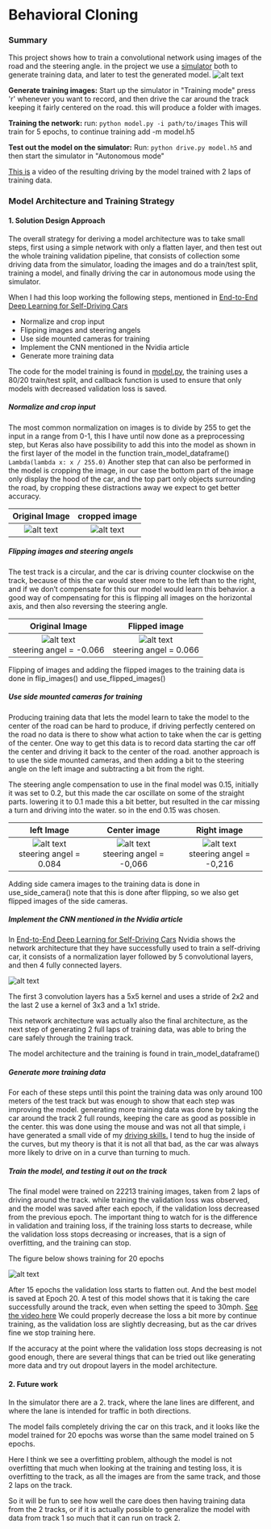 # **Behavioral Cloning** 

### Summary

This project shows how to train a convolutional network using images of the road and the steering angle. in the project we use a [simulator](https://github.com/udacity/self-driving-car-sim) both to generate training data, and later to test the generated model.
![alt text][image8]

__Generate training images:__
Start up the simulator in "Training mode" press 'r' whenever you want to record, and then drive the car around the track keeping it fairly centered on the road. this will produce a folder with images.

__Training the network:__
run: `python model.py -i path/to/images`
This will train for 5 epochs, to continue training add -m model.h5

__Test out the model on the simulator:__
Run: `python drive.py model.h5`
and then start the simulator in "Autonomous mode"

[This is](./output/run1.mp4) a video of the resulting driving by the model trained with 2 laps of training data.


[//]: # (Image References)

[image1]: ./images/center_2018_12_01_13_49_58_534.jpg "Center Image"
[image2]: ./images/flip_center_2018_12_01_13_49_58_534.jpg "Flip Center Image"
[image3]: ./images/cropped_center_2018_12_01_13_49_58_534.jpg "Cropped Image"
[image4]: ./images/left_2018_12_01_13_49_58_534.jpg "Left Image"
[image5]: ./images/right_2018_12_01_13_49_58_534.jpg "Right Image"
[image6]: ./images/cnn-architecture-624x890.png "CNN Architecture"
[image7]: ./images/loss_plot.png "Loss Plot"
[image8]: ./images/project_video.gif "project video"

### Model Architecture and Training Strategy

#### 1. Solution Design Approach

The overall strategy for deriving a model architecture was to take small steps, first using a simple network with only a flatten layer, and then test out the whole training validation pipeline, that consists of collection some driving data from the simulator, loading the images and do a train/test split, training a model, and finally driving the car in autonomous mode using the simulator.

When I had this loop working the following steps, mentioned in [End-to-End Deep Learning for Self-Driving Cars](https://devblogs.nvidia.com/deep-learning-self-driving-cars/)
- Normalize and crop input
- Flipping images and steering angels
- Use side mounted cameras for training
- Implement the CNN mentioned in the Nvidia article
- Generate more training data

The code for the model training is found in [model.py](./model.py), the training uses a 80/20 train/test split, and callback function is used to ensure that only models with decreased validation loss is saved.

##### Normalize and crop input
The most common normalization on images is to divide by 255 to get the input in a range from 0-1, this I have until now done as a preprocessing step, but Keras also have possibility to add this into the model as shown in the first layer of the model in the function train_model_dataframe() `Lambda(lambda x: x / 255.0)`
Another step that can also be performed in the model is cropping the image, in our case the bottom part of the image only display the hood of the car, and the top part only objects surrounding the road, by cropping these distractions away we expect to get better accuracy.

Original Image             |  cropped image
:-------------------------:|:-------------------------:
![alt text][image1] |  ![alt text][image3]

##### Flipping images and steering angels
The test track is a circular, and the car is driving counter clockwise on the track, because of this the car would steer more to the left than to the right, and if we don’t compensate for this our model would learn this behavior. a good way of compensating for this is flipping all images on the horizontal axis, and then also reversing the steering angle.

Original Image             |  Flipped image
:-------------------------:|:-------------------------:
![alt text][image1] <br> steering angel = -0.066 |  ![alt text][image2] <br> steering angel = 0.066

Flipping of images and adding the flipped images to the training data is done in flip_images() and use_flipped_images()

##### Use side mounted cameras for training
Producing training data that lets the model learn to take the model to the center of the road can be hard to produce, if driving perfectly centered on the road no data is there to show what action to take when the car is getting of the center. One way to get this data is to record data starting the car off the center and driving it back to the center of the road. another approach is to use the side mounted cameras, and then adding a bit to the steering angle on the left image and subtracting a bit from the right.

The steering angle compensation to use in the final model was 0.15, initially it was set to 0.2, but this made the car oscillate on some of the straight parts. lowering it to 0.1 made this a bit better, but resulted in the car missing a turn and driving into the water. so in the end 0.15 was chosen.

left Image             |  Center image|  Right image
:-------------------------:|:-------------------------:|:-------------------------:
![alt text][image4] <br> steering angel = 0.084 |  ![alt text][image1] <br> steering angel = -0,066|  ![alt text][image5] <br> steering angel = -0,216

Adding side camera images to the training data is done in use_side_camera() note that this is done after flipping, so we also get flipped images of the side cameras.

##### Implement the CNN mentioned in the Nvidia article
In [End-to-End Deep Learning for Self-Driving Cars](https://devblogs.nvidia.com/deep-learning-self-driving-cars/) Nvidia shows the network architecture that they have successfully used to train a self-driving car, it consists of a normalization layer followed by 5 convolutional layers, and then 4 fully connected layers.

![alt text][image6]

The first 3 convolution layers has a 5x5 kernel and uses a stride of 2x2 and the last 2 use a kernel of 3x3 and a 1x1 stride.

This network architecture was actually also the final architecture, as the next step of generating 2 full laps of training data, was able to bring the care safely through the training track.

The model architecture and the training is found in train_model_dataframe()

##### Generate more training data
For each of these steps until this point the training data was only around 100 meters of the test track but was enough to show that each step was improving the model.
generating more training data was done by taking the car around the track 2 full rounds, keeping the care as good as possible in the center. this was done using the mouse and was not all that simple, i have generated a small vide of my [driving skills.](./output/run0.mp4)
I tend to hug the inside of the curves, but my theory is that it is not all that bad, as the car was always more likely to drive on in a curve than turning to much.

##### Train the model, and testing it out on the track
The final model were trained on 22213 training images, taken from 2 laps of driving around the track.
while training the validation loss was observed, and the model was saved after each epoch, if the validation loss decreased from the previous epoch.
The important thing to watch for is the difference in validation and training loss, if the training loss starts to decrease, while the validation loss stops decreasing or increases, that is a sign of overfitting, and the training can stop.

The figure below shows training for 20 epochs

![alt text][image7]

After 15 epochs the validation loss starts to flatten out. And the best model is saved at Epoch 20.
A test of this model shows that it is taking the care successfully around the track, even when setting the speed to 30mph. [See the video here](./output/run1.mp4)
We could properly decrease the loss a bit more by continue training, as the validation loss are slightly decreasing, but as the car drives fine we stop training here.

If the accuracy at the point where the validation loss stops decreasing is not good enough, there are several things that can be tried out like generating more data and try out dropout layers in the model architecture.

#### 2. Future work
In the simulator there are a 2. track, where the lane lines are different, and where the lane is intended for traffic in both directions.

The model fails completely driving the car on this track, and it looks like the model trained for 20 epochs was worse than the same model trained on 5 epochs.

Here I think we see a overfitting problem, although the model is not overfitting that much when looking at the training and testing loss, it is overfitting to the track, as all the images are from the same track, and those 2 laps on the track.

So it will be fun to see how well the care does then having training data from the 2 tracks, or if it is actually possible to generalize the model with data from track 1 so much that it can run on track 2.
